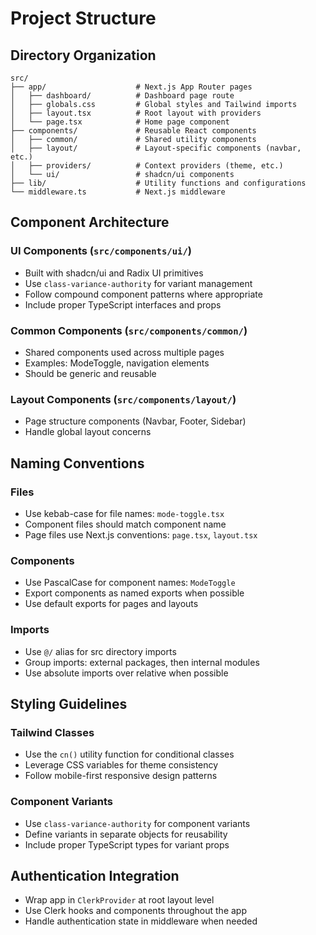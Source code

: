 # Project Structure

## Directory Organization

```
src/
├── app/                    # Next.js App Router pages
│   ├── dashboard/          # Dashboard page route
│   ├── globals.css         # Global styles and Tailwind imports
│   ├── layout.tsx          # Root layout with providers
│   └── page.tsx            # Home page component
├── components/             # Reusable React components
│   ├── common/             # Shared utility components
│   ├── layout/             # Layout-specific components (navbar, etc.)
│   ├── providers/          # Context providers (theme, etc.)
│   └── ui/                 # shadcn/ui components
├── lib/                    # Utility functions and configurations
└── middleware.ts           # Next.js middleware
```

## Component Architecture

### UI Components (`src/components/ui/`)
- Built with shadcn/ui and Radix UI primitives
- Use `class-variance-authority` for variant management
- Follow compound component patterns where appropriate
- Include proper TypeScript interfaces and props

### Common Components (`src/components/common/`)
- Shared components used across multiple pages
- Examples: ModeToggle, navigation elements
- Should be generic and reusable

### Layout Components (`src/components/layout/`)
- Page structure components (Navbar, Footer, Sidebar)
- Handle global layout concerns

## Naming Conventions

### Files
- Use kebab-case for file names: `mode-toggle.tsx`
- Component files should match component name
- Page files use Next.js conventions: `page.tsx`, `layout.tsx`

### Components
- Use PascalCase for component names: `ModeToggle`
- Export components as named exports when possible
- Use default exports for pages and layouts

### Imports
- Use `@/` alias for src directory imports
- Group imports: external packages, then internal modules
- Use absolute imports over relative when possible

## Styling Guidelines

### Tailwind Classes
- Use the `cn()` utility function for conditional classes
- Leverage CSS variables for theme consistency
- Follow mobile-first responsive design patterns

### Component Variants
- Use `class-variance-authority` for component variants
- Define variants in separate objects for reusability
- Include proper TypeScript types for variant props

## Authentication Integration
- Wrap app in `ClerkProvider` at root layout level
- Use Clerk hooks and components throughout the app
- Handle authentication state in middleware when needed